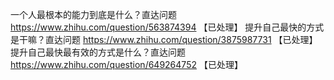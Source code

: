 一个人最根本的能力到底是什么？直达问题	https://www.zhihu.com/question/563874394 【已处理】
提升自己最快的方式是干嘛？直达问题	https://www.zhihu.com/question/3875987731 【已处理】
提升自己最快最有效的方式是什么？直达问题	https://www.zhihu.com/question/649264752 【已处理】
